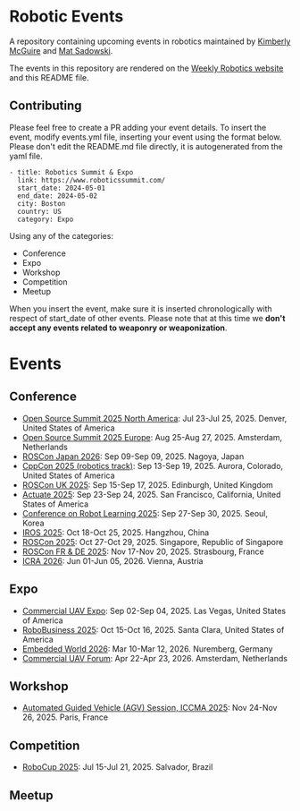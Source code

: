 # Robotic Events
A repository containing upcoming events in robotics maintained by [Kimberly McGuire](https://www.linkedin.com/in/knmcguire/) and [Mat Sadowski](https://www.linkedin.com/in/mateuszsadowski/).

The events in this repository are rendered on the [Weekly Robotics website](https://www.weeklyrobotics.com/events) and this README file.

## Contributing

Please feel free to create a PR adding your event details. To insert the event, modify events.yml file, inserting your event using the format below. Please don't edit the README.md file directly, it is autogenerated from the yaml file.

```
- title: Robotics Summit & Expo
  link: https://www.roboticssummit.com/
  start_date: 2024-05-01
  end_date: 2024-05-02
  city: Boston
  country: US
  category: Expo
```

Using any of the categories:
* Conference
* Expo
* Workshop
* Competition
* Meetup

When you insert the event, make sure it is inserted chronologically with respect of start_date of other events. Please note that at this time we **don't accept any events related to weaponry or weaponization**.

# Events


## Conference


* [Open Source Summit 2025 North America](https://events.linuxfoundation.org/open-source-summit-north-america/): Jul 23-Jul 25, 2025. Denver, United States of America
* [Open Source Summit 2025 Europe](https://events.linuxfoundation.org/open-source-summit-europe/): Aug 25-Aug 27, 2025. Amsterdam, Netherlands
* [ROSCon Japan 2026](https://roscon.jp/): Sep 09-Sep 09, 2025. Nagoya, Japan
* [CppCon 2025 (robotics track)](https://cppcon.org/robotics-track/): Sep 13-Sep 19, 2025. Aurora, Colorado, United States of America
* [ROSCon UK 2025](https://roscon.org.uk): Sep 15-Sep 17, 2025. Edinburgh, United Kingdom
* [Actuate 2025](https://actuate.foxglove.dev/): Sep 23-Sep 24, 2025. San Francisco, California, United States of America
* [Conference on Robot Learning 2025](https://www.corl.org/home): Sep 27-Sep 30, 2025. Seoul, Korea
* [IROS 2025](http://www.iros25.org/): Oct 18-Oct 25, 2025. Hangzhou, China
* [ROSCon 2025](https://roscon.ros.org/2025/): Oct 27-Oct 29, 2025. Singapore, Republic of Singapore
* [ROSCon FR & DE 2025](https://roscon.ros.org/de/2025/): Nov 17-Nov 20, 2025. Strasbourg, France
* [ICRA 2026](https://2026.ieee-icra.org/): Jun 01-Jun 05, 2026. Vienna, Austria

## Expo


* [Commercial UAV Expo](https://www.expouav.com): Sep 02-Sep 04, 2025. Las Vegas, United States of America
* [RoboBusiness 2025](https://www.robobusiness.com/): Oct 15-Oct 16, 2025. Santa Clara, United States of America
* [Embedded World 2026](https://www.embedded-world.de/en): Mar 10-Mar 12, 2026. Nuremberg, Germany
* [Commercial UAV Forum](https://www.forumuav.com/): Apr 22-Apr 23, 2026. Amsterdam, Netherlands

## Workshop


* [Automated Guided Vehicle (AGV) Session, ICCMA 2025](https://fbim.hs-regensburg.de/duennweber/AGV_CFP.pdf): Nov 24-Nov 26, 2025. Paris, France

## Competition


* [RoboCup 2025](https://2025.robocup.org/): Jul 15-Jul 21, 2025. Salvador, Brazil

## Meetup


